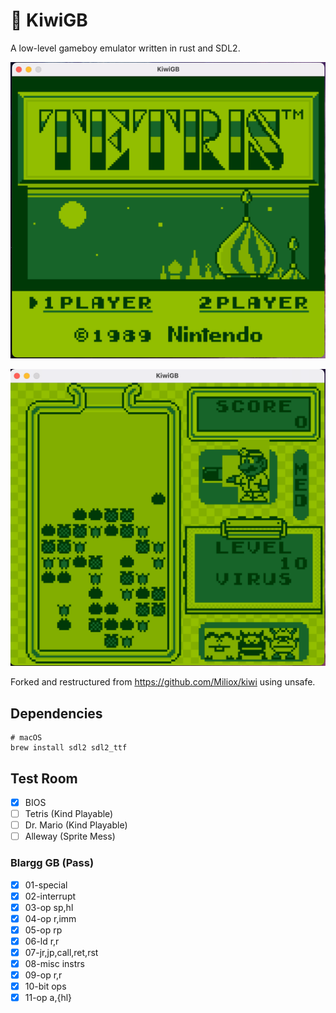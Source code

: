 # 🥝 KiwiGB

A low-level gameboy emulator written in rust and SDL2.

![Tetris Main Screen](./pics/tetris.png)

![Dr. Mario Demo Screen](./pics/dr-mario.png)

Forked and restructured from https://github.com/Miliox/kiwi using unsafe.

## Dependencies

```
# macOS
brew install sdl2 sdl2_ttf
```

## Test Room

- [x] BIOS
- [ ] Tetris    (Kind Playable)
- [ ] Dr. Mario (Kind Playable)
- [ ] Alleway   (Sprite Mess)

### Blargg GB (Pass)

- [x] 01-special
- [x] 02-interrupt
- [x] 03-op sp,hl
- [x] 04-op r,imm
- [x] 05-op rp
- [x] 06-ld r,r
- [x] 07-jr,jp,call,ret,rst
- [x] 08-misc instrs
- [x] 09-op r,r
- [x] 10-bit ops
- [x] 11-op a,{hl}
